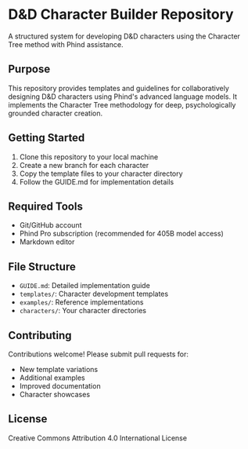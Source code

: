 # D&D Character Builder Repository
A structured system for developing D&D characters using the Character Tree method with Phind assistance.

## Purpose
This repository provides templates and guidelines for collaboratively designing D&D characters using Phind's advanced language models. It implements the Character Tree methodology for deep, psychologically grounded character creation.

## Getting Started
1. Clone this repository to your local machine
2. Create a new branch for each character
3. Copy the template files to your character directory
4. Follow the GUIDE.md for implementation details

## Required Tools
- Git/GitHub account
- Phind Pro subscription (recommended for 405B model access)
- Markdown editor

## File Structure
- `GUIDE.md`: Detailed implementation guide
- `templates/`: Character development templates
- `examples/`: Reference implementations
- `characters/`: Your character directories

## Contributing
Contributions welcome! Please submit pull requests for:
- New template variations
- Additional examples
- Improved documentation
- Character showcases

## License
Creative Commons Attribution 4.0 International License